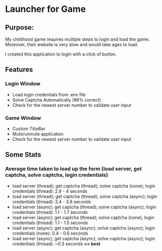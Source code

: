 # Launcher for Game

## Purpose:
My childhood game requires multiple steps to login and load the game. Moreover, their website is very slow and would take ages to load.<br>

I created this application to login with a click of button.

## Features
### **Login Window**
* Load login credentials from .env file
* Solve Captcha Automatically (86% correct)
* Check for the newest server number to validate user input

### **Game Window**
* Custom TitleBar
* Mute/unmute application
* Check for the newest server number to validate user input

## Some Stats
### **Average time taken to load up the form** (load server, get captcha, solve captcha, login credentials)
* load server (thread); get captcha (thread); solve captcha (none); login credentials (thread): 2.9 - 4 seconds
* load server (thread); get captcha (thread); solve captcha (async); login credentials (thread): 3.4 - 3.8 seconds
* load server (async); get captcha (thread); solve captcha (async); login credentials (thread): 1.1 - 1.7 seconds
* load server (async); get captcha (thread); solve captcha (none); login credentials (thread): 1.1 - 1.5 seconds
* load server (async); get captcha (async); solve captcha (async); login credentials (none): 0.4 - 0.6 seconds
* load server (async); get captcha (async); solve captcha (async); login credentials (thread): ~0.3 seconds **<= best**